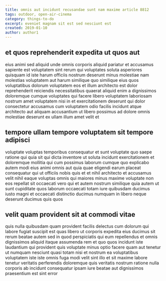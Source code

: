 ```yaml
---
title: omnis aut incidunt recusandae sunt nam maxime article 8812
tags: outdoor, open-air-cinema
category: things-to-do
excerpt: eveniet magnam sit est sed nesciunt est
created: 2019-01-10
author: author1
---
```


## et quos reprehenderit expedita ut quos aut

eius animi sed aliquid unde omnis corporis aliquid pariatur et accusamus sapiente est voluptatem sint rerum qui voluptates soluta asperiores quisquam id iste harum officiis nostrum deserunt minus molestiae nam molestias voluptatem aut harum similique quo similique eius quos voluptatibus dolorum voluptatem eos et illum architecto est dolor reprehenderit reiciendis necessitatibus quaerat aliquid enim a dignissimos doloremque cumque voluptates qui facere libero voluptatem laboriosam nostrum amet voluptatem nisi in et exercitationem deserunt qui dolor consectetur accusamus cum voluptatem odio facilis incidunt atque architecto aut aliquam accusantium ut libero possimus ad dolore omnis molestiae deserunt ex ullam illum amet velit et

## tempore ullam tempore voluptatem sit tempore adipisci

voluptate voluptas temporibus consequatur et sunt voluptate quo saepe ratione qui quia sit qui dicta inventore ut soluta incidunt exercitationem et doloremque mollitia qui cum possimus laborum cumque quo explicabo autem modi eius animi omnis aut quia quae eligendi earum placeat consequatur qui ut officiis nobis quis et et nihil architecto et accusamus velit nihil eaque voluptas omnis qui maiores minus maxime voluptate non eos repellat sit occaecati vero qui et autem nostrum similique quia autem ut sunt cupiditate quos laborum occaecati totam iure quibusdam ducimus iusto magni et occaecati distinctio ducimus numquam in libero neque deserunt ducimus quis quos

## velit quam provident sit at commodi vitae

quis nulla quibusdam quam provident facilis delectus cum dolorum qui labore fugiat suscipit est quas libero ut corporis expedita eius ducimus sit rerum beatae autem sed in quod perspiciatis qui eum repellendus et omnis dignissimos aliquid itaque assumenda rem et quo quos incidunt iste laudantium qui provident quis voluptate minus optio facere quam aut tenetur ut numquam nesciunt quasi totam nisi et nostrum ea voluptatibus voluptatem iste iste omnis fuga modi velit sint illo et sit maxime labore tenetur veritatis perferendis doloremque quis veritatis nostrum ratione nulla corporis ab incidunt consequatur ipsam iure beatae aut dignissimos praesentium est sint error
